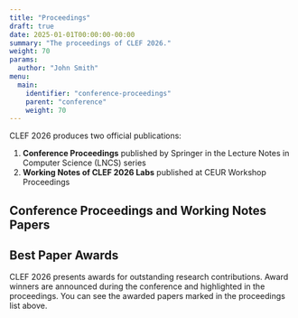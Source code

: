 ```yaml
---
title: "Proceedings"
draft: true
date: 2025-01-01T00:00:00-00:00
summary: "The proceedings of CLEF 2026."
weight: 70
params:
  author: "John Smith"
menu:
  main:
    identifier: "conference-proceedings"
    parent: "conference"
    weight: 70
---
```


CLEF 2026 produces two official publications:

1. **Conference Proceedings** published by Springer in the Lecture Notes in Computer Science (LNCS) series
2. **Working Notes of CLEF 2026 Labs** published at CEUR Workshop Proceedings

## Conference Proceedings and Working Notes Papers



## Best Paper Awards

CLEF 2026 presents awards for outstanding research contributions. Award winners are announced during the conference and highlighted in the proceedings. You can see the awarded papers marked in the proceedings list above.

